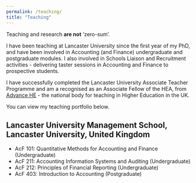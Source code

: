 ```yaml
---
permalink: /teaching/
title: "Teaching"
---
```



Teaching and research **are not** ‘zero-sum’.

I have been teaching at Lancaster University since the first year of my PhD, and have been involved in Accounting (and Finance) undergraduate and postgraduate modules. I also involved in Schools Liaison and Recruitment activities - delivering taster sessions in Accounting and Finance to prospective students. 

I have successfully completed the Lancaster University Associate Teacher Programme and am a recognised as an Associate Fellow of the HEA, from [Advance HE](https://www.advance-he.ac.uk) - the national body for teaching in Higher Education in the UK.


You can view my teaching portfolio below.

## Lancaster University Management School, Lancaster University, United Kingdom
- AcF 101: Quantitative Methods for Accounting and Finance (Undergraduate)
- AcF 211: Accounting Information Systems and Auditing (Undergraduate)
- AcF 212: Principles of Financial Reporting (Undergraduate)
- AcF 403: Introduction to Accounting (Postgraduate)

